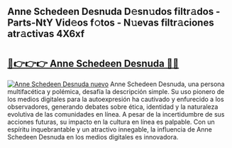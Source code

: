 ## Anne Schedeen Desnuda D𝚎sn𝚞dos filtr𝚊dos - Parts-NtY Vid𝚎os f𝚘tos - N𝚞evas filtr𝚊ciones atr𝚊ctivas 4X6xf

# <h2><a href="http://mb1b52.tromn.icu/?c=Anne+Schedeen+Desnuda">🔗👉👉👉 Anne Schedeen Desnuda 🔗🔗</a></h2>

[![Anne Schedeen Desnuda nuevo](https://i.imgur.com/pEAQMta.gif)](http://mb1b52.tromn.icu/?c=Anne+Schedeen+Desnuda)
Anne Schedeen Desnuda, una persona multifacética y polémica, desafía la descripción simple. Su uso pionero de los medios digitales para la autoexpresión ha cautivado y enfurecido a los observadores, generando debates sobre ética, identidad y la naturaleza evolutiva de las comunidades en línea. A pesar de la incertidumbre de sus acciones futuras, su impacto en la cultura en línea es palpable. Con un espíritu inquebrantable y un atractivo innegable, la influencia de Anne Schedeen Desnuda en los medios digitales es innovadora.
